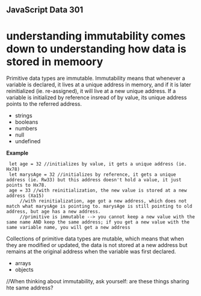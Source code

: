 ## JavaScript Data 301
# understanding immutability comes down to understanding how data is stored in memoory

Primitive data types are immutable. Immutability means that whenever a variable is declared, it lives at a unique address in memory, and if it is later reinitialized (ie. re-assigned), it will live at a new unique address. If a variable is initialized by reference insread of by value, its unique address points to the referred address.
* strings
* booleans
* numbers
* null
* undefined

**Example**
```
 let age = 32 //initializes by value, it gets a unique address (ie. Hx78)
 let marysAge = 32 //initializes by reference, it gets a unique address (ie. Rw33) but this address doesn't hold a value, it just points to Hx78.
 age = 33 //with reinitialization, the new value is stored at a new address (Xa15)
     //with reinitialization, age got a new address, which does not match what marysAge is pointing to. marysAge is still pointing to old address, but age has a new address.
     //primitive is immutable --> you cannot keep a new value with the same name AND keep the same address; if you get a new value with the same variable name, you will get a new address
```


Collections of primitive data types are mutable, which means that when they are modified or updated, the data is not stored at a new address but remains at the original address when the variable was first declared. 
* arrays
* objects 

//When thinking about immutability, ask yourself: are these things sharing hte same address?